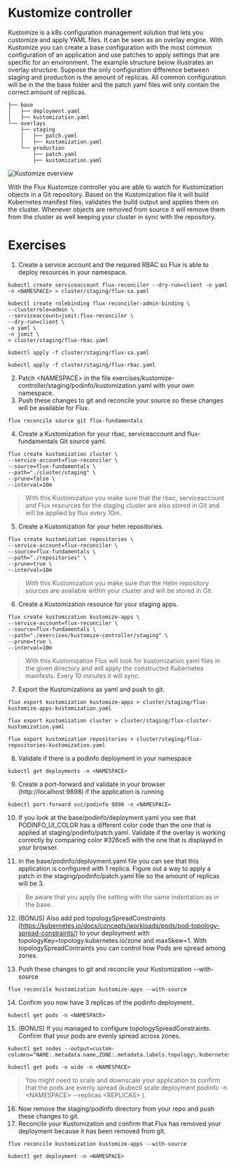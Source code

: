 # Kustomize controller
Kustomize is a k8s configuration management solution that lets you customize and apply YAML files. It can be seen as an overlay engine. With Kustomize you can create a base configuration with the most common configuration of an application and use patches to apply settings that are specific for an environment. The example structure below illustrates an overlay structure. Suppose the only configuration difference between staging and production is the amount of replicas. All common configuration will be in the the base folder and the patch yaml files will only contain the correct amount of replicas.

```
├── base
│   ├── deployment.yaml
│   ├── kustomization.yaml
└── overlays
    ├── staging
    │   ├── patch.yaml
    │   ├── kustomization.yaml
    └── production
        ├── patch.yaml
        ├── kustomization.yaml
```
![Kustomize overview](./kustomize.png)

With the Flux Kustomize controller you are able to watch for Kustomization objects in a Git repository. Based on the Kustomization file it will build Kubernetes manifest files, validates the build output and applies them on the cluster. Whenever objects are removed from source it will remove them from the cluster as well keeping your cluster in sync with the repository.

# Exercises
1. Create a service account and the required RBAC so Flux is able to deploy resources in your namespace.
```
kubectl create serviceaccount flux-reconciler --dry-run=client -o yaml -n <NAMESPACE> > cluster/staging/flux-sa.yaml
```
```
kubectl create rolebinding flux-reconciler-admin-binding \
--clusterrole=admin \
--serviceaccount=jsmit:flux-reconciler \
--dry-run=client \
-o yaml \
-n jsmit \
> cluster/staging/flux-rbac.yaml
```
```
kubectl apply -f cluster/staging/flux-sa.yaml
```
```
kubectl apply -f cluster/staging/flux-rbac.yaml
```
2. Patch \<NAMESPACE> in the file exercises/kustomize-controller/staging/podinfo/kustomization.yaml with your own namespace.
3. Push these changes to git and reconcile your source so these changes will be available for Flux.
```
flux reconcile source git flux-fundamentals
```
4. Create a Kustomization for your rbac, serviceaccount and flux-fundamentals Git source yaml.
```
flux create kustomization cluster \
--service-account=flux-reconciler \
--source=flux-fundamentals \
--path="./cluster/staging" \
--prune=false \
--interval=10m
```
> With this Kustomization you make sure that the rbac, serviceaccount and Flux resources for the staging cluster are also stored in Git and will be applied by flux every 10m.

5. Create a Kustomization for your helm repositories.
```
flux create kustomization repositories \
--service-account=flux-reconciler \
--source=flux-fundamentals \
--path="./repositories" \
--prune=true \
--interval=10m
```
> With this Kustomization you make sure that the Helm repository sources are available within your cluster and will be stored in Git.

6. Create a Kustomization resource for your staging apps.
```
flux create kustomization kustomize-apps \
--service-account=flux-reconciler \
--source=flux-fundamentals \
--path="./exercises/kustomize-controller/staging" \
--prune=true \
--interval=10m
```
> With this Kustomization Flux will look for kustomization.yaml files in the given directory and will apply the constructed Kubernetes manifests. Every 10 minutes it will sync.

7. Export the Kustomizations as yaml and push to git.
```
flux export kustomization kustomize-apps > cluster/staging/flux-kustomize-apps-kustomization.yaml
```
```
flux export kustomization cluster > cluster/staging/flux-cluster-kustomization.yaml
```
```
flux export kustomization repositories > cluster/staging/flux-repositories-kustomization.yaml
```

8. Validate if there is a podinfo deployment in your namespace
```
kubectl get deployments -n <NAMESPACE>
```
9. Create a port-forward and validate in your browser (http://localhost:9898) if the application is running
```
kubectl port-forward svc/podinfo 9898 -n <NAMESPACE>
```
10. If you look at the base/podinfo/deployment.yaml you see that PODINFO_UI_COLOR has a different color code than the one that is applied at staging/podinfo/patch.yaml. Validate if the overlay is working correctly by comparing color #326ce5 with the one that is displayed in your browser.

11. In the base/podinfo/deployment.yaml file you can see that this application is configured with 1 replica. Figure out a way to apply a patch in the staging/podinfo/patch.yaml file so the amount of replicas will be 3.
> Be aware that you apply the setting with the same indentation as in the base.

12. (BONUS) Also add pod topologySpreadConstraints (https://kubernetes.io/docs/concepts/workloads/pods/pod-topology-spread-constraints/) to your deployment with topologyKey=topology.kubernetes.io/zone and maxSkew=1. With topologySpreadContraints you can control how Pods are spread among zones.

13. Push these changes to git and reconcile your Kustomization --with-source
```
flux reconcile kustomization kustomize-apps --with-source
```
14. Confirm you now have 3 replicas of the podinfo deployment.
```
kubectl get pods -n <NAMESPACE>
```
15. (BONUS) If you managed to configure topologySpreadConstraints. Confirm that your pods are evenly spread across zones.
```
kubectl get nodes --output=custom-columns="NAME:.metadata.name,ZONE:.metadata.labels.topology\.kubernetes\.io/zone"
```
```
kubectl get pods -o wide -n <NAMESPACE>
```
> You might need to scale and downscale your application to confirm that the pods are evenly spread (kubectl scale deployment podinfo -n \<NAMESPACE> --replicas \<REPLICAS> ). 

16. Now remove the staging/podinfo directory from your repo and push these changes to git.
17. Reconcile your Kustomization and confirm that Flux has removed your deployment because it has been removed from git.
```
flux reconcile kustomization kustomize-apps --with-source
```
```
kubectl get deployment -n <NAMESPACE>
```
